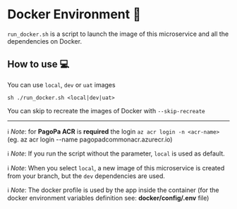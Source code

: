 # Docker Environment 🐳

`run_docker.sh` is a script to launch the image of this microservice and all the dependencies on
Docker.

## How to use 💻

You can use `local`, `dev` or `uat` images

`sh ./run_docker.sh <local|dev|uat>`

You can skip to recreate the images of Docker with `--skip-recreate`

---

ℹ️ _Note_: for **PagoPa ACR** is **required** the login `az acr login -n <acr-name>` (eg. az acr login --name pagopadcommonacr.azurecr.io)

ℹ️ _Note_: If you run the script without the parameter, `local` is used as default.

ℹ️ _Note_: When you select `local`, a new image of this microservice is created from your branch,
but the `dev` dependencies are used.

ℹ️ _Note_: The docker profile is used by the app inside the container (for the docker environment variables definition see: **docker/config/.env** file)